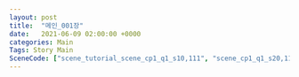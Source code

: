 ```yaml
---
layout: post
title:  "메인_001장"
date:   2021-06-09 02:00:00 +0000
categories: Main
Tags: Story Main
SceneCode: ["scene_tutorial_scene_cp1_q1_s10,111", "scene_cp1_q1_s20,112", "scene_cp1_q2_s10,121", "scene_cp1_q2_s20,122", "scene_cp1_q3_s10,131", "scene_cp1_q3_s20,132", "scene_cp1_q4_s10,141", "scene_cp1_q4_s20,142", "scene_cp1_q4_s30,143"]
---
```

